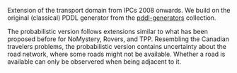 Extension of the transport domain from IPCs 2008 onwards. We build on the original (classical) PDDL generator from the [pddl-generators](https://github.com/AI-Planning/pddl-generators/tree/main/transport) collection.

The probabilistic version follows extensions similar to what has been proposed before for NoMystery, Rovers, and TPP. Resembling the Canadian travelers problems, the probabilistic version contains uncertainty about the road network, where some roads might not be available. Whether a road is available can only be observered when being adjacent to it.
